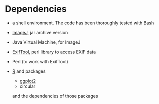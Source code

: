 # Dependencies

- a shell environment. The code has been thoroughly tested with Bash

- [ImageJ](http://rsbweb.nih.gov/ij/ "ImageJ"), jar archive version

- Java Virtual Machine, for ImageJ

- [ExifTool](http://www.sno.phy.queensu.ca/~phil/exiftool/ "ExifTool by Phil Harvey"), perl library to access EXIF data

- Perl (to work with ExifTool)

- [R](http://www.r-project.org/ "The R Project for Statistical Computing") and packages

	- [ggplot2](http://had.co.nz/ggplot2/ "ggplot. had.co.nz")
	- circular
	
	and the dependencies of those packages